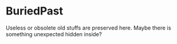 # BuriedPast

Useless or obsolete old stuffs are preserved here. Maybe there is something unexpected hidden inside?
